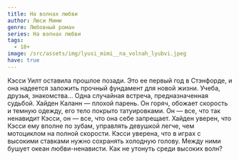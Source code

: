 ```yaml
---
title: На волнах любви
author: Люси Мими
genre: Любовный роман
series: На волнах любви
tags:
  - 18+
image: /src/assets/img/lyusi_mimi__na_volnah_lyubvi.jpeg
have: true
---
```

Кэсси Уилт оставила прошлое позади. Это ее первый год в Стэнфорде, и она надеется заложить прочный фундамент для новой жизни. Учеба, друзья, знакомства... Одна случайная встреча, предназначенная судьбой. Хайден Каланн — плохой парень. Он горяч, обожает скорость и темную одежду, его тело покрыто татуировками. Он — все, что так ненавидит Кэсси, он — все, что она себе запрещает. Хайден уверен, что Кэсси ему вполне по зубам, управлять девушкой легче, чем мотоциклом на полной скорости. Кэсси уверена, что в играх с высокими ставками нужно сохранять холодную голову. Между ними бушует океан любви-ненависти. Как не утонуть среди высоких волн?
